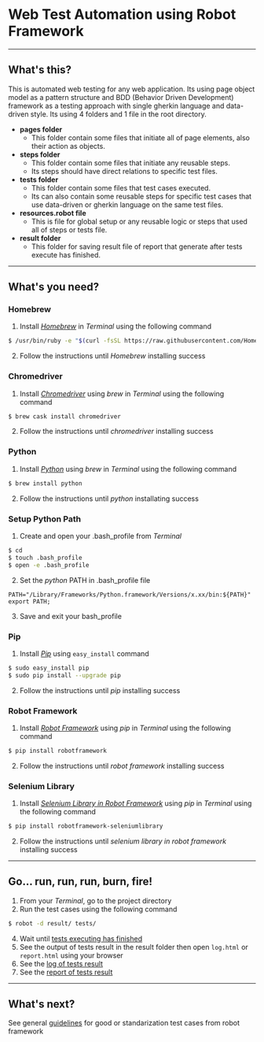 # Web Test Automation using **Robot Framework**
---


## What's this?
This is automated web testing for any web application. Its using page object model as a pattern structure and BDD (Behavior Driven Development) framework as a testing approach with single gherkin language and data-driven style. Its using 4 folders and 1 file in the root directory.
* **pages folder**
    * This folder contain some files that initiate all of page elements, also their action as objects.
* **steps folder**
    * This folder contain some files that initiate any reusable steps.
    * Its steps should have direct relations to specific test files.
* **tests folder**
    * This folder contain some files that test cases executed.
    * Its can also contain some reusable steps for specific test cases that use data-driven or gherkin language on the same test files.
* **resources.robot file**
    * This is file for global setup or any reusable logic or steps that used all of steps or tests file.
* **result folder**
    * This folder for saving result file of report that generate after tests execute has finished.

---


## What's you need?
### Homebrew
1. Install _[Homebrew](https://brew.sh/)_ in _Terminal_ using the following command
  ```sh
  $ /usr/bin/ruby -e "$(curl -fsSL https://raw.githubusercontent.com/Homebrew/install/master/install)"
  ```
2. Follow the instructions until _Homebrew_ installing success

### Chromedriver
1. Install _[Chromedriver](https://chromedriver.chromium.org/)_ using _brew_ in _Terminal_ using the following command
  ```sh
  $ brew cask install chromedriver
  ```
2. Follow the instructions until _chromedriver_ installing success

### Python
1. Install _[Python](https://www.python.org/)_ using _brew_ in _Terminal_ using the following command
  ```sh
  $ brew install python
  ```
2. Follow the instructions until _python_ installating success

### Setup Python Path
1. Create and open your .bash_profile from _Terminal_
  ```sh
  $ cd
  $ touch .bash_profile
  $ open -e .bash_profile
  ```
2. Set the _python_ PATH in .bash_profile file
  ```
  PATH="/Library/Frameworks/Python.framework/Versions/x.xx/bin:${PATH}"
  export PATH;
  ```
3. Save and exit your bash_profile

### Pip
1. Install _[Pip](https://pypi.org/project/pip/)_ using `easy_install` command
  ```sh
  $ sudo easy_install pip
  $ sudo pip install --upgrade pip
  ```
2. Follow the instructions until _pip_ installing success

### Robot Framework
1. Install _[Robot Framework](https://robotframework.org/)_ using _pip_ in _Terminal_ using the following command
  ```sh
  $ pip install robotframework
  ```
2. Follow the instructions until _robot framework_ installing success

### Selenium Library
1. Install _[Selenium Library in Robot Framework](https://github.com/robotframework/SeleniumLibrary)_ using _pip_ in _Terminal_ using the following command
  ```sh
  $ pip install robotframework-seleniumlibrary
  ```
2. Follow the instructions until _selenium library in robot framework_ installing success

---


## Go... run, run, run, burn, fire!
1. From your _Terminal_, go to the project directory
2. Run the test cases using the following command
  ```sh
  $ robot -d result/ tests/
  ```
4. Wait until [tests executing has finished](https://prnt.sc/lllrxi)
5. See the output of tests result in the result folder then open `log.html` or `report.html` using your browser
6. See the [log of tests result](http://prntscr.com/lllt0q)
7. See the [report of tests result](http://prntscr.com/llltea)

---


## What's next?
See general [guidelines](https://github.com/robotframework/HowToWriteGoodTestCases/blob/master/HowToWriteGoodTestCases.rst) for good or standarization test cases from robot framework




